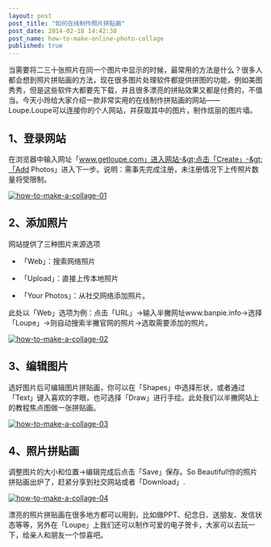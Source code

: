 ```yaml
---
layout: post
post_title: "如何在线制作照片拼贴画"
post_date: 2014-02-18 14:42:38
post_name: how-to-make-online-photo-collage
published: true
---
```

当需要将二三十张照片在同一个图片中显示的时候，最常用的方法是什么？很多人都会想到照片拼贴画的方法，现在很多图片处理软件都提供拼图的功能，例如美图秀秀，但是这些软件大都要先下载，并且很多漂亮的拼贴效果又都是付费的，不值当。今天小玲给大家介绍一款非常实用的在线制作拼贴画的网站——Loupe.Loupe可以连接你的个人网站，并获取其中的图片，制作炫丽的图片墙。

## 1、登录网站

在浏览器中输入网址「www.getloupe.com」进入网站-&gt;点击「Create」-&gt;「Add Photos」进入下一步。说明：需事先完成注册，未注册情况下上传照片数量将受限制。

[![how-to-make-a-collage-01](http://7arnhx.com1.z0.glb.clouddn.com/wp-content/uploads/2014/02/how-to-make-a-collage-01.jpg)](http://7arnhx.com1.z0.glb.clouddn.com/wp-content/uploads/2014/02/how-to-make-a-collage-01.jpg)

## 2、添加照片

网站提供了三种图片来源选项

*   「Web」：搜索网络照片

*   「Upload」：直接上传本地照片

*   「Your Photos」：从社交网络添加照片。

此处以「Web」选项为例：点击「URL」-&gt;输入半撇网址www.banpie.info-&gt;选择「Loupe」-&gt;则自动搜索半撇官网的照片-&gt;选取需要添加的照片。

[![how-to-make-a-collage-02](http://7arnhx.com1.z0.glb.clouddn.com/wp-content/uploads/2014/02/how-to-make-a-collage-02.jpg)](http://7arnhx.com1.z0.glb.clouddn.com/wp-content/uploads/2014/02/how-to-make-a-collage-02.jpg)

## 3、编辑图片

选好图片后可编辑图片拼贴画，你可以在「Shapes」中选择形状，或者通过「Text」键入喜欢的字眼，也可选择「Draw」进行手绘。此处我们以半撇网站上的教程焦点图做一张拼贴画。

[![how-to-make-a-collage-03](http://7arnhx.com1.z0.glb.clouddn.com/wp-content/uploads/2014/02/how-to-make-a-collage-03.jpg)](http://7arnhx.com1.z0.glb.clouddn.com/wp-content/uploads/2014/02/how-to-make-a-collage-03.jpg)

## 4、照片拼贴画

调整图片的大小和位置-&gt;编辑完成后点击「Save」保存。So Beautiful!你的照片拼贴画出炉了，赶紧分享到社交网站或者「Download」.

[![how-to-make-a-collage-04](http://7arnhx.com1.z0.glb.clouddn.com/wp-content/uploads/2014/02/how-to-make-a-collage-04.jpg)](http://7arnhx.com1.z0.glb.clouddn.com/wp-content/uploads/2014/02/how-to-make-a-collage-04.jpg)

漂亮的照片拼贴画在很多地方都可以用到，比如做PPT、纪念日、送朋友、发信状态等等，另外在「Loupe」上我们还可以制作可爱的电子贺卡，大家可以去玩一下，给亲人和朋友一个惊喜吧。